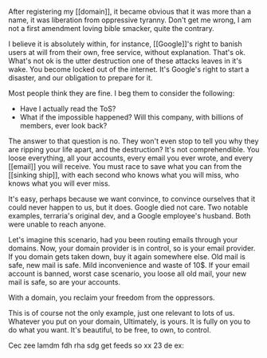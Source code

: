 After registering my [[domain]], it became obvious that it was more than a name, it was liberation from oppressive tyranny. Don't get me wrong, I am not a first amendment loving bible smacker, quite the contrary.

I believe it is absolutely within, for instance, [[Google]]'s right to banish users at will from their own, free service, without explanation. That's ok. What's not ok is the utter destruction one of these attacks leaves in it's wake. You become locked out of the internet. It's Google's right to start a disaster, and our obligation to prepare for it.

Most people think they are fine. I beg them to consider the following:

- Have I actually read the ToS?
- What if the impossible happened? Will this company, with billions of members, ever look back?

The answer to that question is no. They won't even stop to tell you why they are ripping your life apart, and the destruction? It's not comprehendible. You loose everything, all your accounts, every email you ever wrote, and every [[email]] you will receive. You must race to save what you can from the [[sinking ship]], with each second who knows what you will miss, who knows what you will ever miss. 

It's easy, perhaps because we want convince, to convince ourselves that it could never happen to us, but it does. Google died not care. Two notable examples, terraria's original dev, and a Google employee's husband. Both were unable to reach anyone.

Let's imagine this scenario, had you been routing emails through your domains. Now, your domain provider is in control, so is your email provider. If you domain gets taken down, buy it again somewhere else. Old mail is safe, new mail is safe. Mild inconvenience and waste of 10$. If your email account is banned, worst case scenario, you loose all old mail, your new mail is safe, so are your accounts.

With a domain, you reclaim your freedom from the oppressors.

This is of course not the only example, just one relevant to lots of us. Whatever you put on your domain, Ultimately, is yours. It is fully on you to do what you want. It's beautiful, to be free, to own, to control.

Cec zee lamdm fdh rha sdg get feeds so xx 23 de ex: